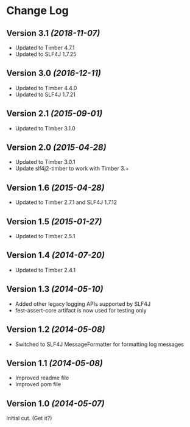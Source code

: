 Change Log
==========

Version 3.1 *(2018-11-07)*
----------------------------

 * Updated to Timber 4.7.1
 * Updated to SLF4J 1.7.25


Version 3.0 *(2016-12-11)*
----------------------------

 * Updated to Timber 4.4.0
 * Updated to SLF4J 1.7.21


Version 2.1 *(2015-09-01)*
----------------------------

 * Updated to Timber 3.1.0


Version 2.0 *(2015-04-28)*
----------------------------

 * Updated to Timber 3.0.1
 * Update slf4j2-timber to work with Timber 3.+


Version 1.6 *(2015-04-28)*
----------------------------

 * Updated to Timber 2.7.1 and SLF4J 1.7.12


Version 1.5 *(2015-01-27)*
----------------------------

 * Updated to Timber 2.5.1


Version 1.4 *(2014-07-20)*
----------------------------

 * Updated to Timber 2.4.1


Version 1.3 *(2014-05-10)*
----------------------------

 * Added other legacy logging APIs supported by SLF4J
 * fest-assert-core artifact is now used for testing only


Version 1.2 *(2014-05-08)*
----------------------------

 * Switched to SLF4J MessageFormatter for formatting log messages


Version 1.1 *(2014-05-08)*
----------------------------

 * Improved readme file
 * Improved pom file


Version 1.0 *(2014-05-07)*
----------------------------

Initial cut. (Get it?)
